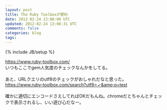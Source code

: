 ```yaml
---
layout: post
title: The Ruby Toolboxが便利
date: 2012-02-24 13:08:00 UTC
updated: 2012-02-24 13:08:31 UTC
comments: false
categories: blog
tags: 
---
```

{% include JB/setup %}

<a href="https://www.ruby-toolbox.com/" target="_blank">https://www.ruby-toolbox.com/</a><br />いつもここでgem人気度のチェックなんかをしてる。<br /><br />あと、URLクエリのutf8のチェックがおしゃれだなと思った。<br /><a href="https://www.ruby-toolbox.com/search?utf8=%E2%9C%93&amp;q=test">https://www.ruby-toolbox.com/search?utf8=✓&amp;q=test</a><br /><br />確かに適切にエンコードさえしてればOKだもんね。chromeだとちゃんとチェックで表示されるし、いい遊び心だなー。